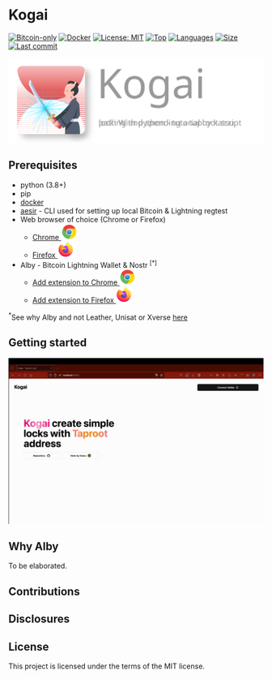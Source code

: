 # Kogai

[![Bitcoin-only](https://img.shields.io/badge/bitcoin-only-FF9900?logo=bitcoin)](https://twentyone.world)
[![Docker](https://img.shields.io/badge/docker-2496ED?&logo=docker&logoColor=white)](https://hub.docker.com)
[![License: MIT](https://img.shields.io/badge/License-MIT-yellow.svg)](https://github.com/krutt/kogai/blob/master/LICENSE)
[![Top](https://img.shields.io/github/languages/top/krutt/kogai)](https://github.com/krutt/kogai)
[![Languages](https://img.shields.io/github/languages/count/krutt/kogai)](https://github.com/krutt/kogai)
[![Size](https://img.shields.io/github/repo-size/krutt/kogai)](https://github.com/krutt/kogai)
[![Last commit](https://img.shields.io/github/last-commit/krutt/kogai/master)](https://github.com/krutt/kogai)

[![Kogai banner](static/kogai-banner.svg)](https://github.com/krutt/kogai/blob/master/static/kogai-banner.svg)

## Prerequisites

* python (3.8+)
* pip
* [docker](https://docs.docker.com/get-docker/)
* [aesir](https://github.com/aekasitt/aesir) - CLI used for setting up local Bitcoin &amp; Lightning regtest
* Web browser of choice (Chrome or Firefox)
  * [Chrome ![Chrome Logo](static/chrome.svg)](https://www.google.com/chrome/)
  * [Firefox ![Firefox Logo](static/firefox.svg)](https://www.mozilla.org/en-US/firefox/new/)
* Alby - Bitcoin Lightning Wallet & Nostr <sup>[*]</sup> 
  * [Add extension to Chrome ![Chrome Logo](static/chrome.svg)](https://chromewebstore.google.com/detail/alby-bitcoin-wallet-for-l/iokeahhehimjnekafflcihljlcjccdbe)
  * [Add extension to Firefox ![Firefox Logo](static/firefox.svg)](https://addons.mozilla.org/en-US/firefox/addon/alby/s)

<sup>*</sup>See why Alby and not Leather, Unisat or Xverse [here](#why-alby)

## Getting started

[![Kogai walkthru](static/kogai.gif)](https://github.com/krutt/kogai/blob/master/static/kogai.gif)

## Why Alby

To be elaborated.

## Contributions

## Disclosures

## License

This project is licensed under the terms of the MIT license.